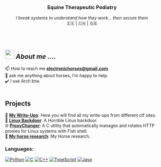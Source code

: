
<h3 align="center">Equine Therapeutic Podiatry </h3>
<p align="center"></p>



<p align="center">
  <em>
I break systems to understand how they work... then secure them  <br></em> 
🇪🇸 | 🇨🇳 | 🇬🇧 
 <br>
 
</p>
<br><br>



## <img src="https://media2.giphy.com/media/QssGEmpkyEOhBCb7e1/giphy.gif?cid=ecf05e47a0n3gi1bfqntqmob8g9aid1oyj2wr3ds3mg700bl&rid=giphy.gif" width="30px"> ***About me ....***

📫 How to reach me **electronichorses@gmail.com**.<br>
💬 ask me anything about horses, I'm happy to help.<br>
✔️​ I use Arch btw.<br><br>
 

##  Projects
📜 [**My Write-Ups**](https://github.com/scriniariii/CTF-Write-Ups): Here you will find all my write-ups from different ctf sites.<br>
🐧 [**Linux Backdoor**](https://github.com/scriniariii/linux-backdoor): A Horrible Linux backdoor. <br>
🌐 [**ProxyChanger**](https://github.com/scriniariii/ProxyChanger): A C utility that automatically manages and rotates HTTP proxies for Linux systems with Fish shell. <br>
🐴 [**My horse research**](https://www.youtube.com/watch?v=dQw4w9WgXcQ&pp=ygUXbmV2ZXIgZ29ubmEgZ2l2ZSB5b3UgdXA%3D): My Horse research.


<h3 align="left">Languages:</h3>

[![Python](https://img.shields.io/badge/Python-3776AB?logo=python&logoColor=fff)](#)
[![C](https://img.shields.io/badge/C-00599C?logo=c&logoColor=white)](#)
[![C++](https://img.shields.io/badge/C++-%2300599C.svg?logo=c%2B%2B&logoColor=white)](#) 
[![TypeScript](https://img.shields.io/badge/TypeScript-3178C6?logo=typescript&logoColor=fff)](#)
[![Java](https://img.shields.io/badge/Java-%23ED8B00.svg?logo=openjdk&logoColor=white)](#)

